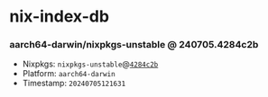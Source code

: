 # nix-index-db
### aarch64-darwin/nixpkgs-unstable @ 240705.4284c2b
- Nixpkgs: `nixpkgs-unstable`@[`4284c2b`](https://github.com/NixOS/nixpkgs/commit/4284c2b73c8bce4b46a6adf23e16d9e2ec8da4bb)
- Platform: `aarch64-darwin`
- Timestamp: `20240705121631`
